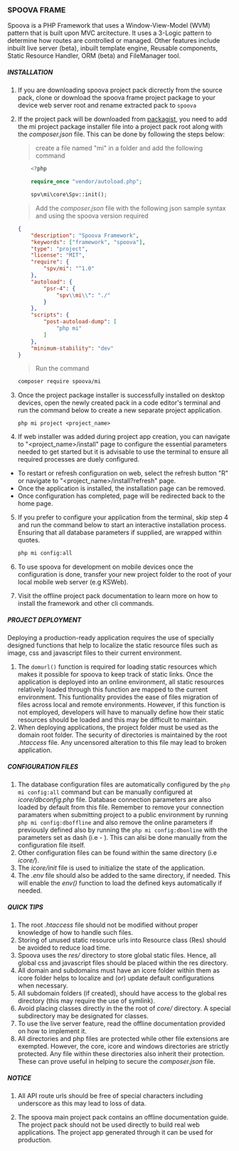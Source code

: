 ### SPOOVA FRAME
Spoova is a PHP Framework that uses a Window-View-Model (WVM) pattern that 
is built upon MVC arcitecture. It uses a 3-Logic pattern to determine how routes 
are controlled or managed. Other features include inbuilt live server (beta), inbuilt template engine, 
Reusable components, Static Resource Handler, ORM (beta) and FileManager tool.  

##### INSTALLATION

1. If you are downloading spoova project pack dicrectly from the source pack, clone or download the spoova frame project package to your device web server root and rename extracted pack to `spoova`

2. If the project pack will be downloaded from [packagist](https://packagist.org/packages/spv/mi), you need to add the mi project package installer file into a project pack root along with the _composer.json_ file. This can be done by following the steps below: 

    > create a file named "mi" in a folder and add the following command 
  
    ```php
        <?php

        require_once "vendor/autoload.php";

        spv\mi\core\Spv::init();
    ```

    > Add the _composer.json_ file with the following json sample syntax and using the spoova version required

    ```json
    {    
        "description": "Spoova Framework",
        "keywords": ["framework", "spoova"],
        "type": "project",
        "license": "MIT",
        "require": {
            "spv/mi": "^1.0"
        },
        "autoload": {
            "psr-4": {
                "spv\\mi\\": "./"
            }
        },    
        "scripts": {
            "post-autoload-dump": [
                "php mi"
            ]
        },
        "minimum-stability": "dev"
    }
    ```

    > Run the command
    
    ```sh
    composer require spoova/mi
    ``` 

3. Once the project package installer is successfully installed on desktop devices, open the newly created pack in a code editor's terminal and run the command below to create a new separate project application.

    ```
    php mi project <project_name>
    ```

4. If web installer was added during project app creation, you can navigate to "<project_name>/install" page to configure the essential parameters needed to get started but it is advisable to use the terminal to ensure all required processes are duely configured.
- To restart or refresh configuration on web, select the refresh button "R" or navigate to "<project_name>/install?refresh" page.
- Once the application is installed, the installation page can be removed.
- Once configuration has completed, page will be redirected back to the home page.
5. If you prefer to configure your application from the terminal, skip step 4 and run the command below to start an interactive installation process. Ensuring that all database parameters if supplied, are wrapped within quotes.

    ```cmd
    php mi config:all
    ```
6. To use spoova for development on mobile devices once the configuration is done, transfer your new project folder to the root of your local mobile web server (e.g KSWeb).
7. Visit the offline project pack documentation to learn more on how to install the framework and other cli commands.

##### PROJECT DEPLOYMENT
Deploying a production-ready application requires the use of specially designed functions that help to localize the static resource files such as image, css and javascript files to their current environment. 

1. The `domurl()` function is required for loading static resources which makes it possible for spoova to keep track of static links. Once the application is deployed into an online environment, all static resources relatively loaded through this function are mapped to the current environment. This funtionality provides the ease of files migration of files across local and remote environments. However, if this function is not employed, developers will have to manually define how their static resources should be loaded and this may be difficult to maintain.
2. When deploying applications, the project folder must be used as the domain root folder. The security of directories is maintained by the root _.htaccess_ file. Any uncensored alteration to this file may lead to broken application.

##### CONFIGURATION FILES

1. The database configuration files are automatically configured by the ```php mi config:all``` command but can be manually configured at _icore/dbconfig.php_ file. Database connection parameters are also loaded by default from this file. Remember to remove your connection paramaters when submitting project to a public environment by running ```php mi config:dboffline``` and also remove the online parameters if previously defined also by running the  ```php mi config:dbonline``` with the parameters set as dash (i.e - ). This can alsi be done manually from the configuration file itself.
2. Other configuration files can be found within the same directory (i.e _icore/_).
3. The _icore/init_ file is used to initialize the state of the application.
4. The _.env_ file should also be added to the same directory, if needed. This will enable the _env()_ function to load the defined keys automatically if needed.


##### QUICK TIPS

1. The root _.htaccess_ file should not be modified without proper knowledge of how to handle such files.
2. Storing of unused static resource urls into Resource class (Res) should be avoided to reduce load time.
3. Spoova uses the _res/_ directory to store global static files. Hence, all global css and javascript files should be placed within the res directory.
4. All domain and subdomains must have an icore folder within them as icore folder helps to localize and (or) update default configurations when necessary.
5. All subdomain folders (if created), should have access to the global res directory (this may require the use of symlink).
6. Avoid placing classes directly in the the root of _core/_ directory. A special subdirectory may be designated for classes.
7. To use the live server feature, read the offline documentation provided on how to implement it.
8. All directories and php files are protected while other file extensions are exempted. However, the core, icore and windows directories are strictly protected. Any file within these directories also inherit their protection. These can prove useful in helping to secure the _composer.json_ file.

##### NOTICE

1. All API route urls should be free of special characters including underscore as this may lead to loss of data.

2. The spoova main project pack contains an offline documentation guide. The project pack should not be used directly to build real web applications. The project app generated through it can be used for production.

